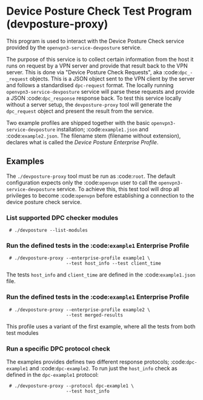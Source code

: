 Device Posture Check Test Program (devposture-proxy)
====================================================

This program is used to interact with the Device Posture Check service
provided by the ``openvpn3-service-devposture`` service.

The purpose of this service is to collect certain information from the
host it runs on request by a VPN server and provide that result back to
the VPN server.  This is done via "Device Posture Check Requests", aka
:code:`dpc_-_request` objects.  This is a JSON object sent to the VPN client
by the server and follows a standardised `dpc-request` format.  The locally
running `openvpn3-service-devposture` service will parse these requests and
provide a JSON :code:`dpc_response` response back.  To test this service
locally without a server setup, the `devposture-proxy` tool will generate
the `dpc_request` object and present the result from the service.

Two example profiles are shipped together with the basic
`openvpn3-service-devposture` installation; :code:`example1.json` and
:code:`example2.json`.  The filename stem (filename without extension),
declares what is called the *Device Posture Enterprise Profile*.

Examples
--------
The `./devposture-proxy` tool must be run as :code:`root`.  The default
configuration expects only the :code:`openvpn` user to call the
`openvpn3-service-devposture` service.  To achieve this, this test tool
will drop all privileges to become :code:`openvpn` before establishing
a connection to the device posture check service.

### List supported DPC checker modules

     # ./devposture --list-modules

### Run the defined tests in the :code:`example1` Enterprise Profile

     # ./devposture-proxy --enterprise-profile example1 \
                          --test host_info --test client_time

The tests `host_info` and `client_time` are defined in the
:code:`example1.json` file.

### Run the defined tests in the :code:`example1` Enterprise Profile

     # ./devposture-proxy --enterprise-profile example2 \
                          --test merged-results

This profile uses a variant of the first example, where all the tests
from both test modules

### Run a specific DPC protocol check

The examples provides defines two different response protocols;
:code:`dpc-example1` and :code:`dpc-example2`.  To run just the `host_info`
check as defined in the `dpc-example1` protocol:

     # ./devposture-proxy --protocol dpc-example1 \
                          --test host_info
